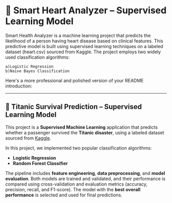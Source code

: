 # 🧠 Smart Heart Analyzer – Supervised Learning Model
Smart Health Analyzer is a machine learning project that predicts the likelihood of a person having heart disease based on clinical features. This predictive model is built using supervised learning techniques on a labeled dataset (heart.csv) sourced from Kaggle.
The project employs two widely used classification algorithms:

    a)Logistic Regression
    b)Naive Bayes Classification

Here's a more professional and polished version of your README introduction:

---

## 🧠 Titanic Survival Prediction – Supervised Learning Model

This project is a **Supervised Machine Learning** application that predicts whether a passenger survived the **Titanic disaster**, using a labeled dataset sourced from [Kaggle](https://www.kaggle.com/).

In this project, we implemented two popular classification algorithms:

* **Logistic Regression**
* **Random Forest Classifier**

The pipeline includes **feature engineering**, **data preprocessing**, and **model evaluation**. Both models are trained and validated, and their performance is compared using cross-validation and evaluation metrics (accuracy, precision, recall, and F1-score).
The model with the **best overall performance** is selected and used for final predictions.
